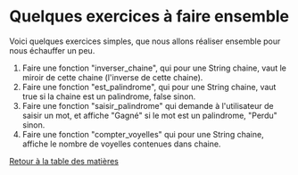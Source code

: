 # Quelques exercices à faire ensemble

Voici quelques exercices simples, que nous allons réaliser ensemble pour nous échauffer un peu.

1. Faire une fonction "inverser_chaine", qui pour une String chaine, vaut le miroir de cette chaine (l'inverse de cette chaine).
2. Faire une fonction "est_palindrome", qui pour une String chaine, vaut true si la chaine est un palindrome, false sinon.
3. Faire une fonction "saisir_palindrome" qui demande à l'utilisateur de saisir un mot, et affiche "Gagné" si le mot est un palindrome, "Perdu" sinon.
4. Faire une fonction "compter_voyelles" qui pour une String chaine, affiche le nombre de voyelles contenues dans chaine.

[Retour à la table des matières](../../../)

